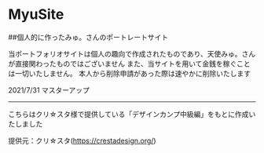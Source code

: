 # MyuSite
##個人的に作ったみゅ。さんのポートレートサイト

当ポートフォリオサイトは個人の趣向で作成されたものであり、天使みゅ。さんが直接関わったものではございません
また、当サイトを用いて金銭を稼ぐことは一切いたしません。
本人から削除申請があった際は速やかに削除いたします

2021/7/31 マスターアップ

***
こちらはクリ☆スタ様で提供している「デザインカンプ中級編」をもとに作成いたしました

提供元：クリ☆スタ(https://crestadesign.org/)
